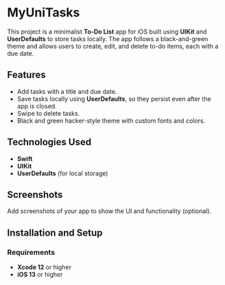 # MyUniTasks

This project is a minimalist **To-Do List** app for iOS built using **UIKit** and **UserDefaults** to store tasks locally. The app follows a black-and-green theme and allows users to create, edit, and delete to-do items, each with a due date.

## Features
- Add tasks with a title and due date.
- Save tasks locally using **UserDefaults**, so they persist even after the app is closed.
- Swipe to delete tasks.
- Black and green hacker-style theme with custom fonts and colors.

## Technologies Used
- **Swift**
- **UIKit**
- **UserDefaults** (for local storage)

## Screenshots
Add screenshots of your app to show the UI and functionality (optional).

## Installation and Setup

### Requirements
- **Xcode 12** or higher
- **iOS 13** or higher

